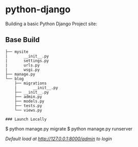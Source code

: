 # python-django

Building a basic Python Django Project site:

## Base Build
```
├── mysite
|       __init__.py
|       settings.py
|       urls.py
|       wsgi.py
├── manage.py
└── blog
    ├── migrations
    |       __init__.py
    ├── __init__.py
    ├── admin.py
    ├── models.py
    ├── tests.py
    └── views.py 

### Launch Locally
```

$ python manage.py migrate
$ python manage.py runserver

*Default load at _http://127.0.0.1:8000/admin to login_*
